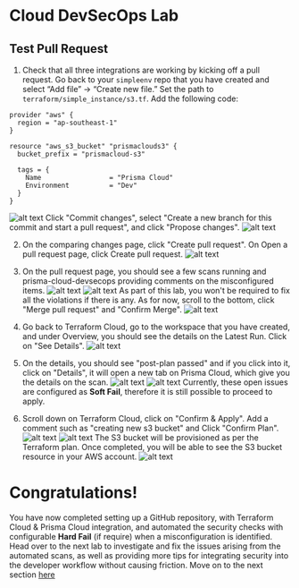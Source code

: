 # Cloud DevSecOps Lab
## Test Pull Request
1. Check that all three integrations are working by kicking off a pull request. Go back to your ```simpleenv``` repo that you have created and select “Add file” -> “Create new file.” Set the path to ```terraform/simple_instance/s3.tf```. Add the following code:
```
provider "aws" {
  region = "ap-southeast-1"
}

resource "aws_s3_bucket" "prismaclouds3" {
  bucket_prefix = "prismacloud-s3"

  tags = {
    Name                 = "Prisma Cloud"
    Environment          = "Dev"
  }
}
```
![alt text](/resources/github-add-new-tf-2.png?raw=true)
Click "Commit changes", select "Create a new branch for this commit and start a pull request", and click "Propose changes".
![alt text](/resources/github-propose-changes.png?raw=true)

2. On the comparing changes page, click "Create pull request". On Open a pull request page, click Create pull request.
![alt text](/resources/github-create-pr.png?raw=true)

3. On the pull request page, you should see a few scans running and prisma-cloud-devsecops providing comments on the misconfigured items. 
![alt text](/resources/github-pc-scan-2.png?raw=true)
![alt text](/resources/github-scan-passed.png?raw=true)
As part of this lab, you won't be required to fix all the violations if there is any. As for now, scroll to the bottom, click "Merge pull request" and "Confirm Merge". 
![alt text](/resources/github-confirm-merge-2.png?raw=true)

4. Go back to Terraform Cloud, go to the workspace that you have created, and under Overview, you should see the details on the Latest Run. Click on "See Details".
![alt text](/resources/tc-latest-run-see-details-2.png?raw=true)

5. On the details, you should see "post-plan passed" and if you click into it, click on "Details", it will open a new tab on Prisma Cloud, which give you the details on the scan.
![alt text](/resources/tc-details-post-plan.png?raw=true)
![alt text](/resources/pc-post-plan-result.png?raw=true)
Currently, these open issues are configured as **Soft Fail**, therefore it is still possible to proceed to apply.

6. Scroll down on Terraform Cloud, click on "Confirm & Apply". Add a comment such as "creating new s3 bucket" and Click "Confirm Plan".
![alt text](/resources/tc-confirm-apply.png?raw=true)
![alt text](/resources/tc-confirm-plan.png?raw=true)
The S3 bucket will be provisioned as per the Terraform plan. Once completed, you will be able to see the S3 bucket resource in your AWS account.
![alt text](/resources/aws-s3-created.png?raw=true)

# Congratulations!
You have now completed setting up a GitHub repository, with Terraform Cloud & Prisma Cloud integration, and automated the security checks with configurable **Hard Fail** (if require) when a misconfiguration is identified. Head over to the next lab to investigate and fix the issues arising from the automated scans, as well as providing more tips for integrating security into the developer workflow without causing friction. Move on to the next section [here](/11-InvestigatingWithPrismaCloud.md)
